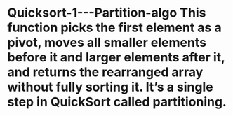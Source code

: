 # Quicksort-1---Partition-algo This function picks the first element as a pivot, moves all smaller elements before it and larger elements after it, and returns the rearranged array without fully sorting it. It’s a single step in QuickSort called partitioning.
